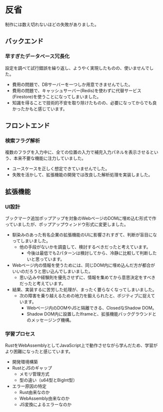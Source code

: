 # 反省
制作には数え切れないほどの失敗がありました。

## バックエンド
### 早すぎたデータベース冗長化
設定を調べて試行錯誤を繰り返し、ようやく実現したものの、使いませんでした。
- 費用の問題で、DBサーバーを一つしか用意できませんでした。
- 費用の問題で、キャッシュサーバー(Redis)を使わずに代替サービス(Firestore)を使うことになってしまいました。
- 知識を得ることで技術的不安を取り除けたものの、必要になってからでも良かったかもと感じています。

## フロントエンド
### 検索フラグ解析
複数のフラグを入力中に、全ての位置の入力で補完入力パネルを表示させるという、本来不要な機能に注力していました。
- ユースケースを正しく想定できていませんでした。
- 失敗を活かして、拡張機能の開発では改良した解析処理を実装しました。

## 拡張機能
### UI設計
ブックマーク追加ポップアップを対象のWebページのDOMに埋め込む形式で作っていましたが、ポップアップウィンドウ形式に変更しました。
- 馴染みのあった有名企業の拡張機能のUIに影響されすぎて、判断が盲目になってしまいました。
    - 他の手段がないかを調査して、検討するべきだったと考えています。
        - 今後は最低でも2パターンは検討してから、冷静に比較して判断したいと思っています。
- Webページ内の情報を使うためには、同じDOM内に埋め込んだ方が都合がいいのだろうと思い込んでしまいました。
    - 思い込みや経験則を優先させずに、情報を集めてから意思決定をすべきだったと考えています。
- 結果、実装するに苦労した処理が、まったく要らなくなってしまいました。
    - 次の障害を乗り越えるための地力を鍛えられたと、ポジティブに捉えています。
        - Webページ内のDOMやJSと隔離できる、ClosedなShadow DOM。
        - Shadow DOM内に設置したIframeと、拡張機能バックグラウンドとのメッセージング機構。

### 学習プロセス
RustをWebAssemblyとしてJavaScript上で動作させながら学んだため、学習がより困難になったと感じています。
- 開発環境構築
- RustとJSのギャップ
    - メモリ管理方式
    - 型の違い（u64型とBigInt型）
- エラー原因の特定
    - Rust由来なのか
    - WebAssembly由来なのか
    - JS変換によるエラーなのか
